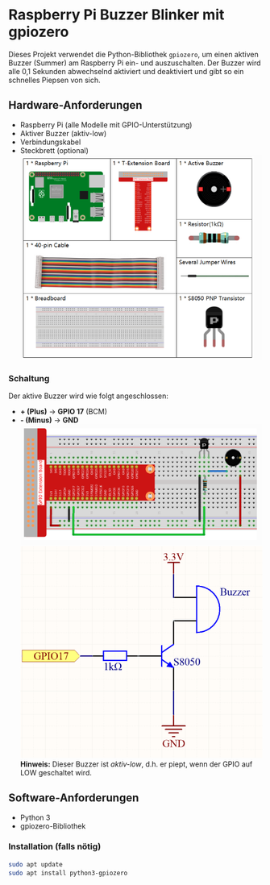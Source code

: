 # Raspberry Pi Buzzer Blinker mit gpiozero

Dieses Projekt verwendet die Python-Bibliothek `gpiozero`, um einen aktiven Buzzer (Summer) am Raspberry Pi ein- und auszuschalten. Der Buzzer wird alle 0,1 Sekunden abwechselnd aktiviert und deaktiviert und gibt so ein schnelles Piepsen von sich.

## Hardware-Anforderungen

- Raspberry Pi (alle Modelle mit GPIO-Unterstützung)
- Aktiver Buzzer (aktiv-low)
- Verbindungskabel
- Steckbrett (optional)
![Diagram](https://raw.githubusercontent.com/CodeByHusen/Embedded-Systems-/main/Projects%20in%20C/Active-Summer/pictures/Komponenten.png)
### Schaltung

Der aktive Buzzer wird wie folgt angeschlossen:

- **+ (Plus)** → **GPIO 17** (BCM)
- **- (Minus)** → **GND**
![Diagram](https://raw.githubusercontent.com/CodeByHusen/Embedded-Systems-/main/Projects%20in%20C/Active-Summer/pictures/Schaltkreis.png)
![Diagram](https://raw.githubusercontent.com/CodeByHusen/Embedded-Systems-/main/Projects%20in%20C/Active-Summer/pictures/Schaltplan.png)
**Hinweis:** Dieser Buzzer ist *aktiv-low*, d.h. er piept, wenn der GPIO auf LOW geschaltet wird.

## Software-Anforderungen

- Python 3
- gpiozero-Bibliothek

### Installation (falls nötig)

```bash
sudo apt update
sudo apt install python3-gpiozero


